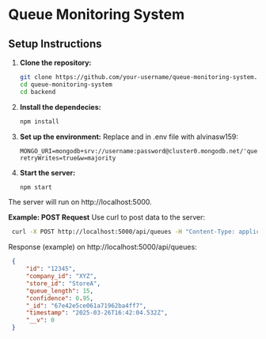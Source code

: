 # Queue Monitoring System

## Setup Instructions

1. **Clone the repository:**

   ```bash
   git clone https://github.com/your-username/queue-monitoring-system.git
   cd queue-monitoring-system
   cd backend
   ```

2. **Install the dependecies:**

   ```bash
   npm install
   ```

3. **Set up the environment:**
Replace <username> and <password> in .env file with alvinasw159:

   ```env
   MONGO_URI=mongodb+srv://username:password@cluster0.mongodb.net/'queue_app?retryWrites=true&w=majority

   ```

4. **Start the server:**

   ```bash
   npm start
   ```
The server will run on http://localhost:5000.


**Example: POST Request**
Use curl to post data to the server:

   ```bash
    curl -X POST http://localhost:5000/api/queues -H "Content-Type: application/json" -d "{\"id\":\"12345\", \"company_id\":\"XYZ\", \"store_id\":\"StoreA\", \"queue_length\":15, \"confidence\":0.95}"
   ```

Response (example) on http://localhost:5000/api/queues:

   ```json
    {
        "id": "12345",
        "company_id": "XYZ",
        "store_id": "StoreA",
        "queue_length": 15,
        "confidence": 0.95,
        "_id": "67e42e5ce061a71962ba4ff7",
        "timestamp": "2025-03-26T16:42:04.532Z",
        "__v": 0
    }

   ```
